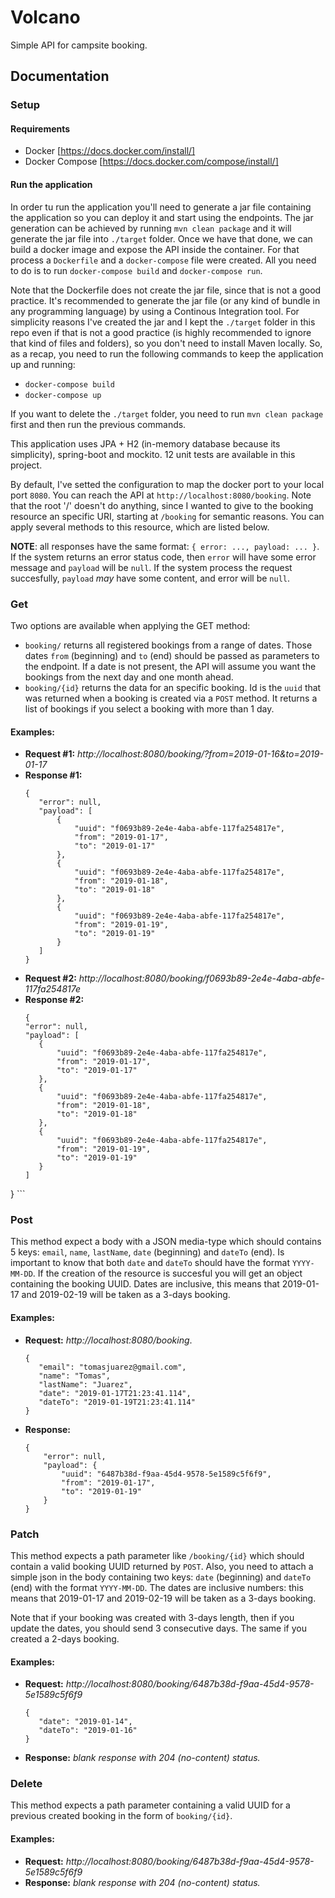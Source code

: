 # Volcano
Simple API for campsite booking.
## Documentation

### Setup

#### Requirements
 - Docker [https://docs.docker.com/install/]
 - Docker Compose [https://docs.docker.com/compose/install/]

#### Run the application

In order tu run the application you'll need to generate a jar file containing the application so you can deploy it and start using the endpoints. The jar generation can be achieved by running `mvn clean package` and it will generate the jar file into `./target` folder. Once we have that done, we can build a docker image and expose the API inside the container. For that process a `Dockerfile` and a `docker-compose` file were created. All you need to do is to run `docker-compose build` and `docker-compose run`.

Note that the Dockerfile does not create the jar file, since that is not a good practice. It's recommended to generate the jar file (or any kind of bundle in any programming language) by using a Continous Integration tool. For simplicity reasons I've created the jar and I kept the `./target` folder in this repo even if that is not a good practice (is highly recommended to ignore that kind of files and folders), so you don't need to install Maven locally. So, as a recap, you need to run the following commands to keep the application up and running:

 - `docker-compose build`
 - `docker-compose up`

If you want to delete the `./target` folder, you need to run `mvn clean package` first and then run the previous commands.

This application uses JPA + H2 (in-memory database because its simplicity), spring-boot and mockito. 12 unit tests are available in this project.

By default, I've setted the configuration to map the docker port to your local port `8080`. You can reach the API at `http://localhost:8080/booking`. Note that the root '/' doesn't do anything, since I wanted to give to the booking resource an specific URI, starting at `/booking` for semantic reasons. You can apply several methods to this resource, which are listed below.

**NOTE**: all responses have the same format: `{ error: ..., payload: ... }`. If the system returns an error status code, then `error` will have some error message and `payload` will be `null`. If the system process the request succesfully, `payload` *may* have some content, and error will be `null`.

### Get

Two options are available when applying the GET method:

 - `booking/` returns all registered bookings from a range of dates. Those dates `from` (beginning) and `to` (end) should be passed as parameters to the endpoint. If a date is not present, the API will assume you want the bookings from the next day and one month ahead.
 - `booking/{id}` returns the data for an specific booking. Id is the `uuid` that was returned when a booking is created via a `POST` method. It returns a list of bookings if you select a booking with more than 1 day.

#### Examples:
 - **Request #1:** *http://localhost:8080/booking/?from=2019-01-16&to=2019-01-17*
 - **Response #1:**
     ```
     {
        "error": null,
        "payload": [
            {
                "uuid": "f0693b89-2e4e-4aba-abfe-117fa254817e",
                "from": "2019-01-17",
                "to": "2019-01-17"
            },
            {
                "uuid": "f0693b89-2e4e-4aba-abfe-117fa254817e",
                "from": "2019-01-18",
                "to": "2019-01-18"
            },
            {
                "uuid": "f0693b89-2e4e-4aba-abfe-117fa254817e",
                "from": "2019-01-19",
                "to": "2019-01-19"
            }
        ]
    }
     ```
 - **Request #2:** *http://localhost:8080/booking/f0693b89-2e4e-4aba-abfe-117fa254817e*
 - **Response #2:**
     ```
     {
    "error": null,
    "payload": [
        {
            "uuid": "f0693b89-2e4e-4aba-abfe-117fa254817e",
            "from": "2019-01-17",
            "to": "2019-01-17"
        },
        {
            "uuid": "f0693b89-2e4e-4aba-abfe-117fa254817e",
            "from": "2019-01-18",
            "to": "2019-01-18"
        },
        {
            "uuid": "f0693b89-2e4e-4aba-abfe-117fa254817e",
            "from": "2019-01-19",
            "to": "2019-01-19"
        }
    ]
}
     ```
 

### Post

This method expect a body with a JSON media-type which should contains 5 keys: `email`, `name`, `lastName`, `date` (beginning) and `dateTo` (end). Is important to know that both `date` and `dateTo` should have the format `YYYY-MM-DD`. If the creation of the resource is succesful you will get an object containing the booking UUID. Dates are inclusive, this means that 2019-01-17 and 2019-02-19 will be taken as a 3-days booking.

#### Examples:

 - **Request:** *http://localhost:8080/booking*.
     ```
    {
        "email": "tomasjuarez@gmail.com",
        "name": "Tomas",
        "lastName": "Juarez",
        "date": "2019-01-17T21:23:41.114",
        "dateTo": "2019-01-19T21:23:41.114"
    }
     ```
 - **Response:**
    ```
    {
        "error": null,
        "payload": {
            "uuid": "6487b38d-f9aa-45d4-9578-5e1589c5f6f9",
            "from": "2019-01-17",
            "to": "2019-01-19"
        }
    }
    ```

### Patch
This method expects a path parameter like `/booking/{id}` which should contain a valid booking UUID returned by `POST`. Also, you need to attach a simple json in the body containing two keys: `date` (beginning) and `dateTo` (end) with the format `YYYY-MM-DD`. The dates are inclusive numbers: this means that 2019-01-17 and 2019-02-19 will be taken as a 3-days booking.

Note that if your booking was created with 3-days length, then if you update the dates, you should send 3 consecutive days. The same if you created a 2-days booking.

#### Examples:
 - **Request:** *http://localhost:8080/booking/6487b38d-f9aa-45d4-9578-5e1589c5f6f9*
     ```
     {
    	"date": "2019-01-14",
    	"dateTo": "2019-01-16"
    }
     ```
 - **Response:** *blank response with 204 (no-content) status.*

### Delete

This method expects a path parameter containing a valid UUID for a previous created booking in the form of `booking/{id}`.

#### Examples:
 - **Request:** *http://localhost:8080/booking/6487b38d-f9aa-45d4-9578-5e1589c5f6f9*
 - **Response:** *blank response with 204 (no-content) status.*